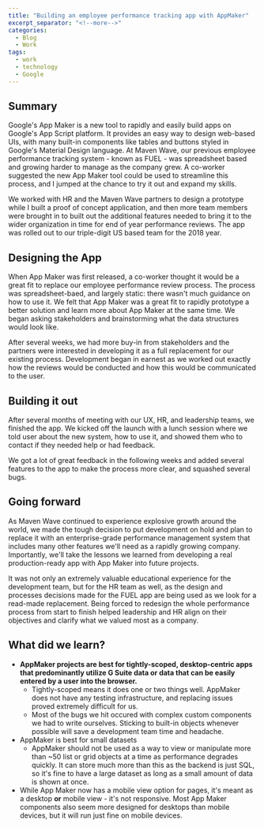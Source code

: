 ```yaml
---
title: "Building an employee performance tracking app with AppMaker"
excerpt_separator: "<!--more-->"
categories:
  - Blog
  - Work
tags:
  - work
  - technology
  - Google
---
```


## Summary
Google's App Maker is a new tool to rapidly and easily build apps on Google's App Script platform. It provides an easy way to design web-based UIs, with many built-in components like tables and buttons styled in Google's Material Design language. At Maven Wave, our previous employee performance tracking system - known as FUEL - was spreadsheet based and growing harder to  manage as the company grew. A co-worker  suggested the new App Maker tool could be used to streamline this process, and I jumped at the chance to try it  out and expand my skills. 

We worked with HR and the Maven Wave partners to design a prototype while I built a proof of concept application, and then more team members were brought in to built out the additional features needed to bring it to the wider organization in time for end of year performance reviews. The app was rolled out to our triple-digit US based team for the 2018 year.

## Designing the App
When App Maker was first released, a co-worker thought it would be a great fit to replace our employee performance review process. The process was spreadsheet-baed, and largely static: there wasn't much guidance on how to use it. We felt that App Maker was a great fit to rapidly prototype a better solution and learn more about App Maker at the same time. We began asking stakeholders and brainstorming what the data structures would look like.

After several weeks, we had more buy-in from stakeholders and the partners were interested in developing it as a full replacement for our existing process. Development began in earnest as we worked out exactly how the reviews would be conducted and how this would be communicated to the user.

## Building it out
After several months of meeting with  our UX, HR, and leadership teams, we finished the app. We kicked off the launch with a lunch session where we told user about the new system, how to use it, and showed them who to contact if they needed help or had feedback.

We got a lot of great feedback in the following weeks and added several features to the app to make the process more clear, and squashed several bugs.

## Going forward
As Maven Wave continued to experience explosive growth around the world, we made the tough decision to put development on hold and plan to replace it with an enterprise-grade performance management system that includes many other features we'll need as a rapidly growing company. Importantly, we'll take the lessons we learned from developing a real production-ready app with App Maker into future projects. 

It was not only an extremely valuable educational experience for the development team, but for the HR team as well, as the design and processes decisions made for the FUEL app are being used as we look for a read-made replacement. Being forced to redesign the whole performance process from start to finish helped leadership and HR align on their objectives and clarify what we valued most as a company.

## What did we learn?
* **AppMaker projects are best for tightly-scoped, desktop-centric apps that predominantly utilize G Suite data __or__ data that can be easily entered by a user into the browser.**
  * Tightly-scoped means it does one or two things well. AppMaker does not have any testing infrastructure, and replacing issues proved extremely difficult for us.
  * Most of the bugs we hit occured with complex custom components we had to write ourselves. Sticking to built-in objects whenever possible will save a development team time and headache.
* AppMaker is best for small datasets
  * AppMaker should not be used as a way to view or manipulate more than ~50 list or grid objects at a time as performance degrades quickly. It can store much more than this as the backend is just SQL, so it's fine to have a large dataset as long as a small amount of data is shown at once.
* While App Maker now has a mobile view option for pages, it's meant as a desktop __or__ mobile view - it's not responsive. Most App Maker components also seem more designed for desktops than mobile devices, but it will run just fine on mobile devices.